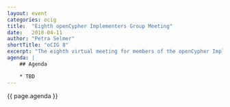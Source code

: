 ```yaml
---
layout: event
categories: ocig
title:  "Eighth openCypher Implementers Group Meeting"
date:   2018-04-11
author: "Petra Selmer"
shortTitle: "oCIG 8"
excerpt: "The eighth virtual meeting for members of the openCypher Implementers Group."
agenda: |
    ## Agenda

    * TBD
---
```


{{ page.agenda }}
